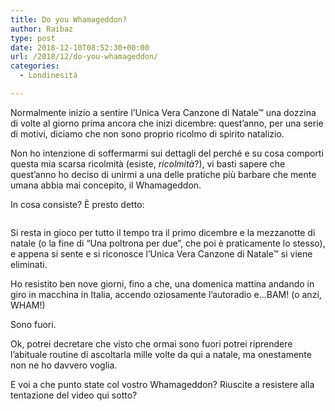 ```yaml
---
title: Do you Whamageddon?
author: Raibaz
type: post
date: 2018-12-10T08:52:30+00:00
url: /2018/12/do-you-whamageddon/
categories:
  - Londinesità

---
```

Normalmente inizio a sentire l&#8217;Unica Vera Canzone di Natale™ una dozzina di volte al giorno prima ancora che inizi dicembre: quest&#8217;anno, per una serie di motivi, diciamo che non sono proprio ricolmo di spirito natalizio.

Non ho intenzione di soffermarmi sui dettagli del perché e su cosa comporti questa mia scarsa ricolmità (esiste, _ricolmità_?), vi basti sapere che quest&#8217;anno ho deciso di unirmi a una delle pratiche più barbare che mente umana abbia mai concepito, il Whamageddon.

In cosa consiste? È presto detto:<figure class="wp-block-image">

<img src="https://raibaz.it/wp-content/uploads/2018/12/facebook_1544382327822.jpg" alt="" class="wp-image-126" srcset="https://www.raibaz.it/wp-content/uploads/2018/12/facebook_1544382327822.jpg 744w, https://www.raibaz.it/wp-content/uploads/2018/12/facebook_1544382327822-150x150.jpg 150w, https://www.raibaz.it/wp-content/uploads/2018/12/facebook_1544382327822-300x300.jpg 300w" sizes="(max-width: 744px) 100vw, 744px" /> </figure> 

Si resta in gioco per tutto il tempo tra il primo dicembre e la mezzanotte di natale (o la fine di &#8220;Una poltrona per due&#8221;, che poi è praticamente lo stesso), e appena si sente e si riconosce l&#8217;Unica Vera Canzone di Natale™ si viene eliminati.

Ho resistito ben nove giorni, fino a che, una domenica mattina andando in giro in macchina in Italia, accendo oziosamente l&#8217;autoradio e&#8230;BAM! (o anzi, WHAM!)

Sono fuori.

Ok, potrei decretare che visto che ormai sono fuori potrei riprendere l&#8217;abituale routine di ascoltarla mille volte da qui a natale, ma onestamente non ne ho davvero voglia.

E voi a che punto state col vostro Whamageddon? Riuscite a resistere alla tentazione del video qui sotto?